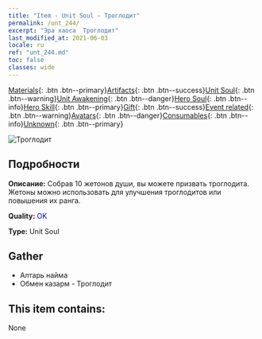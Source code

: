 ```yaml
---
title: "Item - Unit Soul - Троглодит"
permalink: /unt_244/
excerpt: "Эра хаоса  Троглодит"
last_modified_at: 2021-06-03
locale: ru
ref: "unt_244.md"
toc: false
classes: wide
---
```

 [Materials](/ItemsRU/){: .btn .btn--primary}[Artifacts](/ItemsRU/Artifacts/){: .btn .btn--success}[Unit Soul](/ItemsRU/UnitSoul/){: .btn .btn--warning}[Unit Awakening](/ItemsRU/UnitAwakening/){: .btn .btn--danger}[Hero Soul](/ItemsRU/HeroSoul/){: .btn .btn--info}[Hero Skill](/ItemsRU/HeroSkill/){: .btn .btn--primary}[Gift](/ItemsRU/Gift/){: .btn .btn--success}[Event related](/ItemsRU/Events/){: .btn .btn--warning}[Avatars](/ItemsRU/Avatars/){: .btn .btn--danger}[Consumables](/ItemsRU/Consumables/){: .btn .btn--info}[Unknown](/ItemsRU/Unknown/){: .btn .btn--primary}

 ![Троглодит](/images/u/ti_dongxueren.jpg)

## Подробности
 **Описание:** Собрав 10 жетонов души, вы можете призвать троглодита. Жетоны можно использовать для улучшения троглодитов или повышения их ранга.

 **Quality:** <span style="color: #0000CD">OK</span>

 **Type:** Unit Soul

## Gather

*    Алтарь найма 
*    Обмен казарм - Троглодит 

## This item contains:

  None

